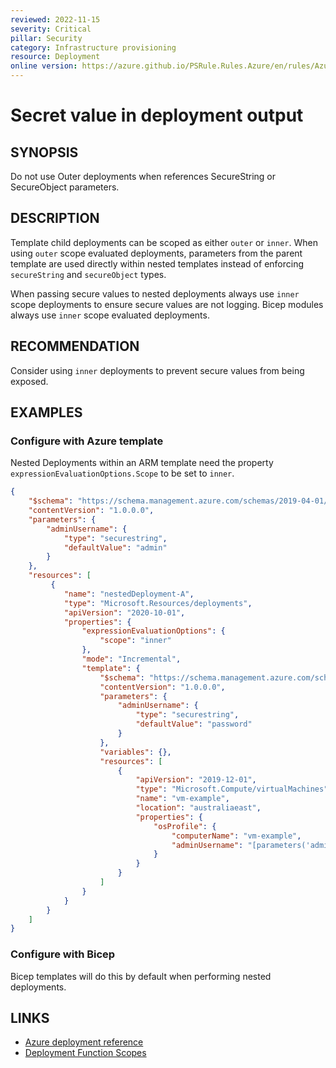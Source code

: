 ```yaml
---
reviewed: 2022-11-15
severity: Critical
pillar: Security
category: Infrastructure provisioning
resource: Deployment
online version: https://azure.github.io/PSRule.Rules.Azure/en/rules/Azure.Deployment.OuterSecret/
---
```


# Secret value in deployment output

## SYNOPSIS

Do not use Outer deployments when references SecureString or SecureObject parameters.

## DESCRIPTION

Template child deployments can be scoped as either `outer` or `inner`.
When using `outer` scope evaluated deployments, parameters from the parent template are used directly within nested
templates instead of enforcing `secureString` and `secureObject` types.

When passing secure values to nested deployments always use `inner` scope deployments to ensure secure values are not logging.
Bicep modules always use `inner` scope evaluated deployments.

## RECOMMENDATION

Consider using `inner` deployments to prevent secure values from being exposed.

## EXAMPLES

### Configure with Azure template

Nested Deployments within an ARM template need the property `expressionEvaluationOptions.Scope` to be set to `inner`.

```json
{
    "$schema": "https://schema.management.azure.com/schemas/2019-04-01/deploymentTemplate.json#",
    "contentVersion": "1.0.0.0",
    "parameters": {
        "adminUsername": {
            "type": "securestring",
            "defaultValue": "admin"
        }
    },
    "resources": [
         {
            "name": "nestedDeployment-A",
            "type": "Microsoft.Resources/deployments",
            "apiVersion": "2020-10-01",
            "properties": {
                "expressionEvaluationOptions": {
                    "scope": "inner"
                },
                "mode": "Incremental",
                "template": {
                    "$schema": "https://schema.management.azure.com/schemas/2019-04-01/deploymentTemplate.json#",
                    "contentVersion": "1.0.0.0",
                    "parameters": {
                        "adminUsername": {
                            "type": "securestring",
                            "defaultValue": "password"
                        }
                    },
                    "variables": {},
                    "resources": [
                        {
                            "apiVersion": "2019-12-01",
                            "type": "Microsoft.Compute/virtualMachines",
                            "name": "vm-example",
                            "location": "australiaeast",
                            "properties": {
                                "osProfile": {
                                    "computerName": "vm-example",
                                    "adminUsername": "[parameters('adminUsername')]"
                                }
                            }
                        }
                    ]
                }
            }
        }
    ]
}

```

### Configure with Bicep

Bicep templates will do this by default when performing nested deployments.

## LINKS

- [Azure deployment reference](https://learn.microsoft.com/azure/templates/microsoft.resources/deployments?pivots=deployment-language-bicep)
- [Deployment Function Scopes](https://learn.microsoft.com/azure/azure-resource-manager/templates/scope-functions?tabs=azure-powershell#function-resolution-in-scopes)
